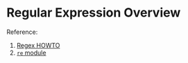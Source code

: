 # Regular Expression Overview

Reference:

1. [Regex HOWTO](https://docs.python.org/3/howto/regex.html)
2. [`re` module](https://docs.python.org/3/library/re.html#module-re)

